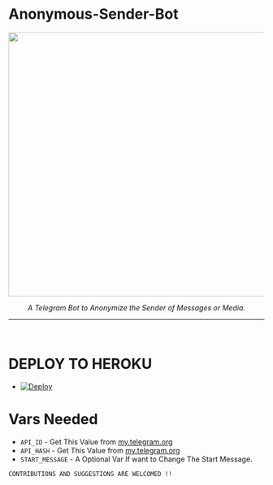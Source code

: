 # Anonymous-Sender-Bot
<p align="center">
<img src="https://telegra.ph/file/70f0362a545ead3e18030.jpg" width="520", height="520"></p>

<p align="center"><i>A Telegram Bot to Anonymize the Sender of Messages or Media.</i></p>


<HR><BR>

# DEPLOY TO HEROKU
* [![Deploy](https://www.herokucdn.com/deploy/button.svg)](https://heroku.com/deploy?template=https://github.com/AbirHasan2005/Anonymous-Bot)


# Vars Needed
- `API_ID` - Get This Value from [my.telegram.org](my.telegram.org)
- `API_HASH` - Get This Value from [my.telegram.org](my.telegram.org)
- `START_MESSAGE` - A Optional Var If want to Change The Start Message.


`CONTRIBUTIONS AND SUGGESTIONS ARE WELCOMED !!`
